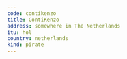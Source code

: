 ```yaml
---
code: contikenzo
title: ContiKenzo
address: somewhere in The Netherlands
itu: hol
country: netherlands
kind: pirate
---
```

